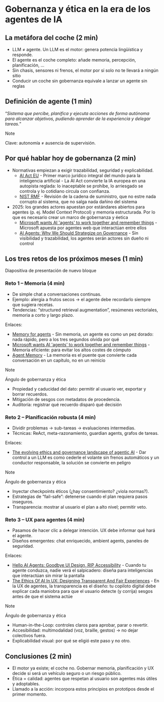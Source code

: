 # Gobernanza y ética en la era de los agentes de IA

## La metáfora del coche (2 min)
 * LLM ≠ agente. Un LLM es el motor: genera potencia lingüística y responde.
 * El agente es el coche completo: añade memoria, percepción, planificación, ...
 * Sin chasis, sensores ni frenos, el motor por sí solo no te llevará a ningún sitio
 * Conducir un coche sin gobernanza equivale a lanzar un agente sin reglas


## Definición de agente (1 min)
“*Sistema que percibe, planifica y ejecuta acciones de forma autónoma para alcanzar objetivos, pudiendo aprender de la experiencia y delegar tareas.*”

 > [!NOTE]
 >
 > Clave: autonomía ≠ ausencia de supervisión.

## Por qué hablar hoy de gobernanza (2 min)
 * Normativas empiezan a exigir trazabilidad, seguridad y explicabilidad.
    * [AI Act EU](https://digital-strategy.ec.europa.eu/en/policies/regulatory-framework-ai) - Primer marco jurídico integral del mundo para la inteligencia artificial - La AI Act convierte la IA europea en una autopista reglada: lo inaceptable se prohíbe, lo arriesgado se controla y lo cotidiano circula con confianza.
    * [NIST RMF](https://csrc.nist.gov/projects/risk-management/about-rmf) - Revisión de la cadena de suministro, que no estre nada corrupto al sistema, que no salga nada dañino del sistema
 * 2025: los grandes actores apuestan por estándares abiertos para agentes (p. ej. Model Context Protocol) y memoria estructurada. Por lo que es necesario crear un marco de gobernanza y éetica
    * [Microsoft wants AI 'agents' to work together and remember things](https://www.reuters.com/business/microsoft-wants-ai-agents-work-together-remember-things-2025-05-19) - Microsoft apuesta por agentes web que interactúan entre ellos
    * [AI Agents: Why We Should Strategize on Governance](https://www.techpolicy.press/ai-agents-why-we-should-strategize-on-governance) - Sin visibilidad y trazabilidad, los agentes serán actores sin dueño ni control

## Los tres retos de los próximos meses (1 min)
Diapositiva de presentación de nuevo bloque

### Reto 1 – Memoria (4 min)
 * De simple chat a conversaciones continuas.
 * Ejemplo: alergia a frutos secos → el agente debe recordarlo siempre que sugiera recetas.
 * Tendencias: “structured retrieval augmentation”, resúmenes vectoriales, memoria a corto y largo plazo.

Enlaces:
 * [Memory for agents](https://blog.langchain.dev/memory-for-agents/) - Sin memoria, un agente es como un pez dorado: nada rápido, pero a los tres segundos olvida por qué
 * [Microsoft wants AI 'agents' to work together and remember things](https://www.reuters.com/business/microsoft-wants-ai-agents-work-together-remember-things-2025-05-19) - Memoria eficiente: para evitar los altos costes de cómputo
 * [Agent Memory](https://docs.praison.ai/course/agents/06-agent-memory) - La memoria es el puente que convierte cada conversación en un capítulo, no en un reinicio

 > [!NOTE]
 > Ángulo de gobernanza y ética
 >  * Propiedad y caducidad del dato: permitir al usuario ver, exportar y borrar recuerdos.
 >  * Mitigación de sesgos con metadatos de procedencia.
 >  * Auditoría: registrar qué recuerdo disparó qué decisión

### Reto 2 – Planificación robusta (4 min)
 * Dividir problemas → sub-tareas → evaluaciones intermedias.
 * Técnicas: ReAct, meta-razonamiento, guardian agents, grafos de tareas.

Enlaces:
 * [The evolving ethics and governance landscape of agentic AI](https://www.ibm.com/think/insights/ethics-governance-agentic-ai) - Dar control a un LLM es como cederle el volante sin frenos automáticos y un conductor responsable, la solución se convierte en peligro

 > [!NOTE]
 > Ángulo de gobernanza y ética
 > * Inyectar checkpoints éticos (¿hay consentimiento? ¿viola normas?).
 > * Estrategias de “fail-safe”: detenerse cuando el plan requiera pasos inseguros.
 > * Transparencia: mostrar al usuario el plan a alto nivel; permitir veto.

### Reto 3 – UX para agentes (4 min)
 * Pasamos de hacer clic a delegar intención. UX debe informar qué hará el agente.
 * Diseños emergentes: chat enriquecido, ambient agents, paneles de seguridad.

Enlaces:
 * [Hello AI Agents: Goodbye UI Design, RIP Accessibility](https://www.uxtigers.com/post/ai-agents) - Cuando tu agente conduzca, nadie verá el salpicadero: diseña para inteligencias que interactúan sin mirar la pantalla
 * [The Ethics Of AI In UX: Designing Transparent And Fair Experiences](https://www.forbes.com/councils/forbestechcouncil/2025/03/04/the-ethics-of-ai-in-ux-designing-transparent-and-fair-experiences) - En la UX de agentes, la transparencia es el diseño: tu copiloto digital debe explicar cada maniobra para que el usuario detecte (y corrija) sesgos antes de que el sistema actúe

 > [!NOTE]
 > Ángulo de gobernanza y ética
 > * Human-in-the-Loop: controles claros para aprobar, parar o revertir.
 > * Accesibilidad: multimodalidad (voz, braille, gestos) → no dejar colectivos fuera.
 > * Explicabilidad visual: por qué se eligió este paso y no otro.

## Conclusiones (2 min)
 * El motor ya existe; el coche no. Gobernar memoria, planificación y UX decide si será un vehículo seguro o un riesgo público.
 * Ética = calidad: agentes que respetan al usuario son agentes más útiles y adoptables.
 * Llamado a la acción: incorpora estos principios en prototipos desde el primer momento.